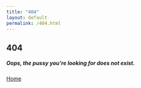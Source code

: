 ```yaml
---
title: "404"
layout: default
permalink: /404.html
---
```


 <section class="pt-5 pb-5">
  <div class="container">
    <div class="row justify-content-center">
        <div class="col-md-8"><h1>404</h1></div>
        <div class="col-md-8"><h5>Oops, the pussy you're looking for does not exist.</h5></div>
        <div class="col-md-8"><a class="btn btn-danger" href="{{site.url}}{{site.baseurl}}"><i class="fas fa-home"></i> Home</a></div>
    </div>
  </div>
</section>
